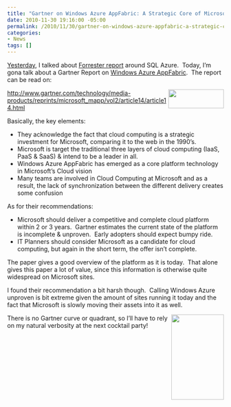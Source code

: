 ```yaml
---
title: "Gartner on Windows Azure AppFabric: A Strategic Core of Microsoft's Cloud Platform"
date: 2010-11-30 19:16:00 -05:00
permalink: /2010/11/30/gartner-on-windows-azure-appfabric-a-strategic-core-of-microsofts-cloud-platform/
categories:
- News
tags: []
---
```

<p><a href="http://vincentlauzon.wordpress.com/2010/11/29/forrester-sql-azure-raises-the-bar-on-cloud-databases/">Yesterday</a>, I talked about <a href="http://www.microsoft.com/presspass/itanalyst/docs/11-02-10SQLAzure.PDF">Forrester report</a> around SQL Azure.&#160; Today, I’m gona talk about a Gartner Report on <a href="http://www.microsoft.com/en-us/appfabric/azure/default.aspx">Windows Azure AppFabric</a>.&#160; The report can be read on:</p>  <p><img style="display:inline;margin-left:0;margin-right:0;" border="0" align="right" src="http://imagesrv.gartner.com/media-products/reprints/images/common/gartnerlogo.gif;pvb53b8361652f91d5" width="129" height="44" /><a title="http://www.gartner.com/technology/media-products/reprints/microsoft_mapp/vol2/article14/article14.html" href="http://www.gartner.com/technology/media-products/reprints/microsoft_mapp/vol2/article14/article14.html">http://www.gartner.com/technology/media-products/reprints/microsoft_mapp/vol2/article14/article14.html</a></p>  <p>Basically, the key elements:</p>  <ul>   <li>They acknowledge the fact that cloud computing is a strategic investment for Microsoft, comparing it to the web in the 1990’s. </li>    <li>Microsoft is target the traditional three layers of cloud computing (IaaS, PaaS &amp; SaaS) &amp; intend to be a leader in all. </li>    <li>Windows Azure AppFabric has emerged as a core platform technology in Microsoft’s Cloud vision </li>    <li>Many teams are involved in Cloud Computing at Microsoft and as a result, the lack of synchronization between the different delivery creates some confusion </li> </ul>  <p>As for their recommendations:</p>  <ul>   <li>Microsoft should deliver a competitive and complete cloud platform within 2 or 3 years.&#160; Gartner estimates the current state of the platform is incomplete &amp; unproven.&#160; Early adopters should expect bumpy ride.</li>    <li>IT Planners should consider Microsoft as a candidate for cloud computing, but again in the short term, the offer isn’t complete.</li> </ul>  <p>The paper gives a good overview of the platform as it is today.&#160; That alone gives this paper a lot of value, since this information is otherwise quite widespread on Microsoft sites.</p>  <p>I found their recommendation a bit harsh though.&#160; Calling Windows Azure unproven is bit extreme given the amount of sites running it today and the fact that Microsoft is slowly moving their assets into it as well.</p>  <p><img style="display:inline;margin-left:0;margin-right:0;" align="right" src="http://fr.cointreau.be/fichiers/mediaLibrary/common/v_cocktailCointreau.jpg" width="122" height="198" />There is no Gartner curve or quadrant, so I’ll have to rely on my natural verbosity at the next cocktail party!</p>